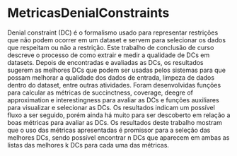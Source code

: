 # MetricasDenialConstraints

Denial constraint (DC) é o formalismo usado para representar restrições que não podem
ocorrer em um dataset e servem para selecionar os dados que respeitam ou não a restrição. Este
trabalho de conclusão de curso descreve o processo de como extrair e medir a qualidade de DCs
em datasets. Depois de encontradas e avaliadas as DCs, os resultados sugerem as melhores DCs
que podem ser usadas pelos sistemas para que possam melhorar a qualidade dos dados de entrada,
limpeza de dados dentro do dataset, entre outras atividades. Foram desenvolvidas funções para
calcular as métricas de succinctness, coverage, deegre of approximation e interestingness para
avaliar as DCs e funções auxiliares para visualizar e selecionar as DCs. Os resultados indicam
um possível fluxo a ser seguido, porém ainda há muito para ser descoberto em relação a boas
métricas para avaliar as DCs. Os resultados deste trabalho mostram que o uso das métricas
apresentadas é promissor para a seleção das melhores DCs, sendo possível encontrar n DCs que
aparecem em ambas as listas das melhores k DCs para cada uma das métricas.

